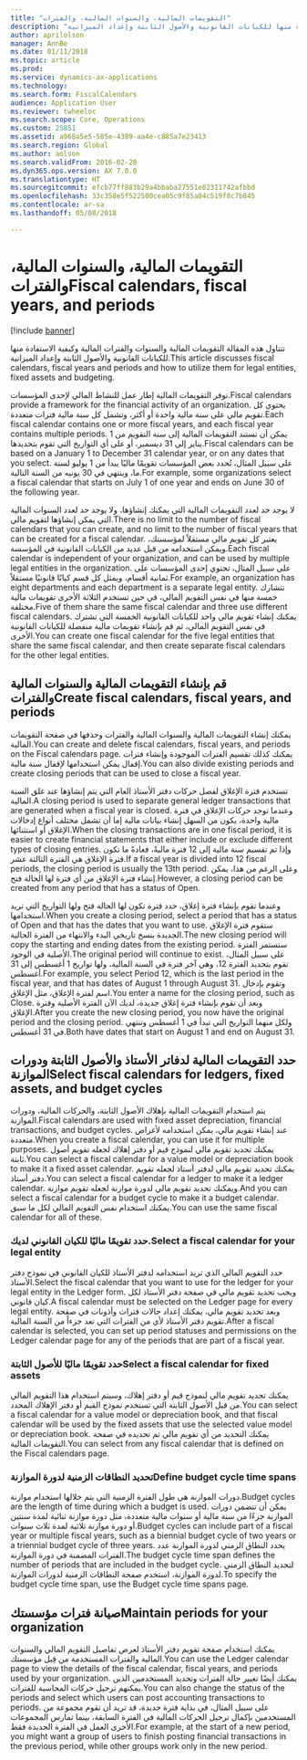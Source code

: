 ```yaml
---
title: "التقويمات المالية، والسنوات المالية، والفترات"
description: "تتناول هذه المقالة التقويمات المالية والسنوات والفترات المالية وكيفية الاستفادة منها للكيانات القانونية والأصول الثابتة وإعداد الميزانية."
author: aprilolson
manager: AnnBe
ms.date: 01/11/2018
ms.topic: article
ms.prod: 
ms.service: dynamics-ax-applications
ms.technology: 
ms.search.form: FiscalCalendars
audience: Application User
ms.reviewer: twheeloc
ms.search.scope: Core, Operations
ms.custom: 25851
ms.assetid: a968a5e5-585e-4389-aa4e-c885a7e23413
ms.search.region: Global
ms.author: aolson
ms.search.validFrom: 2016-02-28
ms.dyn365.ops.version: AX 7.0.0
ms.translationtype: HT
ms.sourcegitcommit: efcb77ff883b29a4bbaba27551e02311742afbbd
ms.openlocfilehash: 33c358e5f522500cea05c9f85a84c519f8c7b845
ms.contentlocale: ar-sa
ms.lasthandoff: 05/08/2018

---
```


# <a name="fiscal-calendars-fiscal-years-and-periods"></a><span data-ttu-id="100d6-103">التقويمات المالية، والسنوات المالية، والفترات</span><span class="sxs-lookup"><span data-stu-id="100d6-103">Fiscal calendars, fiscal years, and periods</span></span>

[!include [banner](../includes/banner.md)]

<span data-ttu-id="100d6-104">تتناول هذه المقالة التقويمات المالية والسنوات والفترات المالية وكيفية الاستفادة منها للكيانات القانونية والأصول الثابتة وإعداد الميزانية.</span><span class="sxs-lookup"><span data-stu-id="100d6-104">This article discusses fiscal calendars, fiscal years and periods and how to utilize them for legal entities, fixed assets and budgeting.</span></span>

<span data-ttu-id="100d6-105">توفر التقويمات المالية إطار عمل للنشاط المالي لإحدى المؤسسات.</span><span class="sxs-lookup"><span data-stu-id="100d6-105">Fiscal calendars provide a framework for the financial activity of an organization.</span></span> <span data-ttu-id="100d6-106">يحتوي كل تقويم مالي على سنة مالية واحدة أو أكثر، وتشمل كل سنة مالية فترات متعددة.</span><span class="sxs-lookup"><span data-stu-id="100d6-106">Each fiscal calendar contains one or more fiscal years, and each fiscal year contains multiple periods.</span></span> <span data-ttu-id="100d6-107">يمكن أن تستند التقويمات المالية إلى سنة التقويم من 1 يناير إلى 31 ديسمبر، أو على أي التواريخ التي تقوم بتحديدها.</span><span class="sxs-lookup"><span data-stu-id="100d6-107">Fiscal calendars can be based on a January 1 to December 31 calendar year, or on any dates that you select.</span></span> <span data-ttu-id="100d6-108">على سبيل المثال، تُحدد بعض المؤسسات تقويمًا ماليًا يبدأ من 1 يوليو لسنة ما، وينتهي في 30 يونيه من السنة التالية.</span><span class="sxs-lookup"><span data-stu-id="100d6-108">For example, some organizations select a fiscal calendar that starts on July 1 of one year and ends on June 30 of the following year.</span></span> 

<span data-ttu-id="100d6-109">لا يوجد حد لعدد التقويمات المالية التي يمكنك إنشاؤها، ولا يوجد حد لعدد السنوات المالية التي يمكن إنشاؤها لتقويم مالي.</span><span class="sxs-lookup"><span data-stu-id="100d6-109">There is no limit to the number of fiscal calendars that you can create, and no limit to the number of fiscal years that can be created for a fiscal calendar.</span></span> <span data-ttu-id="100d6-110">يعتبر كل تقويم مالي مستقلاً لمؤسستك، ويمكن استخدامه من قبل عديد من الكيانات القانونية في المؤسسة.</span><span class="sxs-lookup"><span data-stu-id="100d6-110">Each fiscal calendar is independent of your organization, and can be used by multiple legal entities in the organization.</span></span> <span data-ttu-id="100d6-111">على سبيل المثال، تحتوي إحدى المؤسسات على ثمانية أقسام، ويمثل كل قسم كيانًا قانونيًا مستقلاً.</span><span class="sxs-lookup"><span data-stu-id="100d6-111">For example, an organization has eight departments and each department is a separate legal entity.</span></span> <span data-ttu-id="100d6-112">تتشارك خمسة منها في نفس التقويم المالي، في حين تستخدم الثلاثة الأخرى تقويمات مالية مختلفة.</span><span class="sxs-lookup"><span data-stu-id="100d6-112">Five of them share the same fiscal calendar and three use different fiscal calendars.</span></span> <span data-ttu-id="100d6-113">يمكنك إنشاء تقويم مالي واحد للكيانات القانونية الخمسة التي تشترك في نفس التقويم المالي، ثم قم بإنشاء تقويمات مالية منفصلة للكيانات القانونية الأخرى.</span><span class="sxs-lookup"><span data-stu-id="100d6-113">You can create one fiscal calendar for the five legal entities that share the same fiscal calendar, and then create separate fiscal calendars for the other legal entities.</span></span>

## <a name="create-fiscal-calendars-fiscal-years-and-periods"></a><span data-ttu-id="100d6-114">قم بإنشاء التقويمات المالية والسنوات المالية والفترات</span><span class="sxs-lookup"><span data-stu-id="100d6-114">Create fiscal calendars, fiscal years, and periods</span></span>
<span data-ttu-id="100d6-115">يمكنك إنشاء التقويمات المالية والسنوات المالية والفترات وحذفها في صفحة التقويمات المالية.</span><span class="sxs-lookup"><span data-stu-id="100d6-115">You can create and delete fiscal calendars, fiscal years, and periods on the Fiscal calendars page.</span></span> <span data-ttu-id="100d6-116">يمكنك كذلك تقسيم الفترات الموجودة وإنشاء فترات إقفال يمكن استخدامها لإقفال سنة مالية.</span><span class="sxs-lookup"><span data-stu-id="100d6-116">You can also divide existing periods and create closing periods that can be used to close a fiscal year.</span></span> 

<span data-ttu-id="100d6-117">تستخدم فترة الإغلاق لفصل حركات دفتر الأستاذ العام التي يتم إنشاؤها عند غلق السنة المالية.</span><span class="sxs-lookup"><span data-stu-id="100d6-117">A closing period is used to separate general ledger transactions that are generated when a fiscal year is closed.</span></span> <span data-ttu-id="100d6-118">وعندما توجد حركات الإغلاق في فترة مالية واحدة، يكون من السهل إنشاء بيانات مالية إما أن تشمل مختلف أنواع إدخالات الإغلاق أو استثنائها.</span><span class="sxs-lookup"><span data-stu-id="100d6-118">When the closing transactions are in one fiscal period, it is easier to create financial statements that either include or exclude different types of closing entries.</span></span> <span data-ttu-id="100d6-119">وإذا تم تقسيم سنة مالية إلى 12 فترة ماليةً، فعادةً ما تكون فترة الإغلاق هي الفترة الثالثة عشر.</span><span class="sxs-lookup"><span data-stu-id="100d6-119">If a fiscal year is divided into 12 fiscal periods, the closing period is usually the 13th period.</span></span> <span data-ttu-id="100d6-120">وعلى الرغم من هذا، يمكن إنشاء فترة الإغلاق من أي فترة لها الحالة فتح.</span><span class="sxs-lookup"><span data-stu-id="100d6-120">However, a closing period can be created from any period that has a status of Open.</span></span> 

<span data-ttu-id="100d6-121">وعندما تقوم بإنشاء فترة إغلاق، حدد فترة تكون لها الحالة فتح ولها التواريخ التي تريد استخدامها.</span><span class="sxs-lookup"><span data-stu-id="100d6-121">When you create a closing period, select a period that has a status of Open and that has the dates that you want to use.</span></span> <span data-ttu-id="100d6-122">ستقوم فترة الإغلاق الجديدة بنسخ تاريخي البدء والانتهاء من الفترة الحالية.</span><span class="sxs-lookup"><span data-stu-id="100d6-122">The new closing period will copy the starting and ending dates from the existing period.</span></span> <span data-ttu-id="100d6-123">ستستمر الفترة الأصلية في الوجود.</span><span class="sxs-lookup"><span data-stu-id="100d6-123">The original period will continue to exist.</span></span> <span data-ttu-id="100d6-124">على سبيل المثال، تقوم بتحديد الفترة 12، وهي آخر فترة في السنة المالية، ولها تواريخ 1 أغسطس إلى 31 أغسطس.</span><span class="sxs-lookup"><span data-stu-id="100d6-124">For example, you select Period 12, which is the last period in the fiscal year, and that has dates of August 1 through August 31.</span></span> <span data-ttu-id="100d6-125">وتقوم بإدخال اسم لفترة الإغلاق، مثل الإغلاق.</span><span class="sxs-lookup"><span data-stu-id="100d6-125">You enter a name for the closing period, such as Close.</span></span> <span data-ttu-id="100d6-126">وبعد أن تقوم بإنشاء فترة إغلاق جديدة، لديك الآن الفترة الأصلية وفترة الإغلاق.</span><span class="sxs-lookup"><span data-stu-id="100d6-126">After you create the new closing period, you now have the original period and the closing period.</span></span> <span data-ttu-id="100d6-127">ولكل منهما التواريخ التي تبدأ في 1 أغسطس وتنتهي في 31 أغسطس.</span><span class="sxs-lookup"><span data-stu-id="100d6-127">Both have dates that start on August 1 and end on August 31.</span></span>

## <a name="select-fiscal-calendars-for-ledgers-fixed-assets-and-budget-cycles"></a><span data-ttu-id="100d6-128">حدد التقويمات المالية لدفاتر الأستاذ والأصول الثابتة ودورات الموازنة</span><span class="sxs-lookup"><span data-stu-id="100d6-128">Select fiscal calendars for ledgers, fixed assets, and budget cycles</span></span>
<span data-ttu-id="100d6-129">يتم استخدام التقويمات المالية بإهلاك الأصول الثابتة، والحركات المالية، ودورات الموازنة.</span><span class="sxs-lookup"><span data-stu-id="100d6-129">Fiscal calendars are used with fixed asset depreciation, financial transactions, and budget cycles.</span></span> <span data-ttu-id="100d6-130">عند إنشاء تقويم مالي، يمكن استخدامه لأغراض متعددة.</span><span class="sxs-lookup"><span data-stu-id="100d6-130">When you create a fiscal calendar, you can use it for multiple purposes.</span></span> <span data-ttu-id="100d6-131">يمكنك تحديد تقويم مالي لنموذج قيم أو دفتر إهلاك لجعله تقويم أصول ثابتة.</span><span class="sxs-lookup"><span data-stu-id="100d6-131">You can select a fiscal calendar for a value model or depreciation book to make it a fixed asset calendar.</span></span> <span data-ttu-id="100d6-132">يمكنك تحديد تقويم مالي لدفتر أستاذ لجعله تقويم دفتر أستاذ.</span><span class="sxs-lookup"><span data-stu-id="100d6-132">You can select a fiscal calendar for a ledger to make it a ledger calendar.</span></span> <span data-ttu-id="100d6-133">ويمكنك تحديد تقويم مالي لدورة موازنة لجعله تقويم موازنة.</span><span class="sxs-lookup"><span data-stu-id="100d6-133">And you can select a fiscal calendar for a budget cycle to make it a budget calendar.</span></span> <span data-ttu-id="100d6-134">يمكنك استخدام نفس التقويم المالي لكل ما سبق.</span><span class="sxs-lookup"><span data-stu-id="100d6-134">You can use the same fiscal calendar for all of these.</span></span>

### <a name="select-a-fiscal-calendar-for-your-legal-entity"></a><span data-ttu-id="100d6-135">حدد تقويمًا ماليًا للكيان القانوني لديك.</span><span class="sxs-lookup"><span data-stu-id="100d6-135">Select a fiscal calendar for your legal entity</span></span>

<span data-ttu-id="100d6-136">حدد التقويم المالي الذي تريد استخدامه لدفتر الأستاذ للكيان القانوني في نموذج دفتر الأستاذ.</span><span class="sxs-lookup"><span data-stu-id="100d6-136">Select the fiscal calendar that you want to use for the ledger for your legal entity in the Ledger form.</span></span> <span data-ttu-id="100d6-137">ويجب تحديد تقويم مالي في صفحة دفتر الأستاذ لكل كيان قانوني.</span><span class="sxs-lookup"><span data-stu-id="100d6-137">A fiscal calendar must be selected on the Ledger page for every legal entity.</span></span> <span data-ttu-id="100d6-138">وبعد تحديد تقويم مالي، يمكنك إعداد حالات فترات وأذونات في صفحة تقويم دفتر الأستاذ لأي من الفترات التي تعد جزءاً من السنة المالية.</span><span class="sxs-lookup"><span data-stu-id="100d6-138">After a fiscal calendar is selected, you can set up period statuses and permissions on the Ledger calendar page for any of the periods that are part of a fiscal year.</span></span>

### <a name="select-a-fiscal-calendar-for-fixed-assets"></a><span data-ttu-id="100d6-139">حدد تقويمًا ماليًا للأصول الثابتة</span><span class="sxs-lookup"><span data-stu-id="100d6-139">Select a fiscal calendar for fixed assets</span></span>

<span data-ttu-id="100d6-140">يمكنك تحديد تقويم مالي لنموذج قيم أو دفتر إهلاك، وسيتم استخدام هذا التقويم المالي من قبل الأصول الثابتة التي تستخدم نموذج القيم أو دفتر الإهلاك المحدد.</span><span class="sxs-lookup"><span data-stu-id="100d6-140">You can select a fiscal calendar for a value model or depreciation book, and that fiscal calendar will be used by the fixed assets that use the selected value model or depreciation book.</span></span> <span data-ttu-id="100d6-141">يمكنك التحديد من أي تقويم مالي تم تحديده في صفحة التقويمات المالية.</span><span class="sxs-lookup"><span data-stu-id="100d6-141">You can select from any fiscal calendar that is defined on the Fiscal calendars page.</span></span>

### <a name="define-budget-cycle-time-spans"></a><span data-ttu-id="100d6-142">تحديد النطاقات الزمنية لدورة الموازنة</span><span class="sxs-lookup"><span data-stu-id="100d6-142">Define budget cycle time spans</span></span>

<span data-ttu-id="100d6-143">دورات الموازنة هي طول الفترة الزمنية التي يتم خلالها استخدام موازنة.</span><span class="sxs-lookup"><span data-stu-id="100d6-143">Budget cycles are the length of time during which a budget is used.</span></span> <span data-ttu-id="100d6-144">يمكن أن تتضمن دورات الموازنة جزءًا من سنة مالية أو سنوات مالية متعددة، مثل دورة موازنة ثنائية لمدة سنتين أو دورة موازنة ثلاثية لمدة ثلاث سنوات.</span><span class="sxs-lookup"><span data-stu-id="100d6-144">Budget cycles can include part of a fiscal year or multiple fiscal years, such as a biennial budget cycle of two years or a triennial budget cycle of three years.</span></span> <span data-ttu-id="100d6-145">يحدد النطاق الزمني لدورة الموازنة عدد الفترات المضمنة في دورة الموازنة.</span><span class="sxs-lookup"><span data-stu-id="100d6-145">The budget cycle time span defines the number of periods that are included in the budget cycle.</span></span> <span data-ttu-id="100d6-146">لتحديد النطاق الزمني لدورة الموازنة‬، استخدم صفحة النطاقات الزمنية لدورات الموازنة‬.</span><span class="sxs-lookup"><span data-stu-id="100d6-146">To specify the budget cycle time span, use the Budget cycle time spans page.</span></span>

## <a name="maintain-periods-for-your-organization"></a><span data-ttu-id="100d6-147">صيانة فترات مؤسستك</span><span class="sxs-lookup"><span data-stu-id="100d6-147">Maintain periods for your organization</span></span>
<span data-ttu-id="100d6-148">يمكنك استخدام صفحة تقويم دفتر الأستاذ لعرض تفاصيل التقويم المالي والسنوات المالية والفترات المستخدمة من قِبل مؤسستك.</span><span class="sxs-lookup"><span data-stu-id="100d6-148">You can use the Ledger calendar page to view the details of the fiscal calendar, fiscal years, and periods used by your organization.</span></span> <span data-ttu-id="100d6-149">يمكنك أيضًا تغيير حالة الفترات وتحديد المستخدمين الذين يمكنهم ترحيل حركات المحاسبة للفترات.</span><span class="sxs-lookup"><span data-stu-id="100d6-149">You can also change the status of the periods and select which users can post accounting transactions to periods.</span></span> <span data-ttu-id="100d6-150">على سبيل المثال، في بداية فترة جديدة، قد تريد أن تقوم مجموعة من المستخدمين بإكمال ترحيل الحركات المالية في الفترة السابقة، بينما تمارس المجموعات الأخرى العمل في الفترة الجديدة فقط.</span><span class="sxs-lookup"><span data-stu-id="100d6-150">For example, at the start of a new period, you might want a group of users to finish posting financial transactions in the previous period, while other groups work only in the new period.</span></span>






